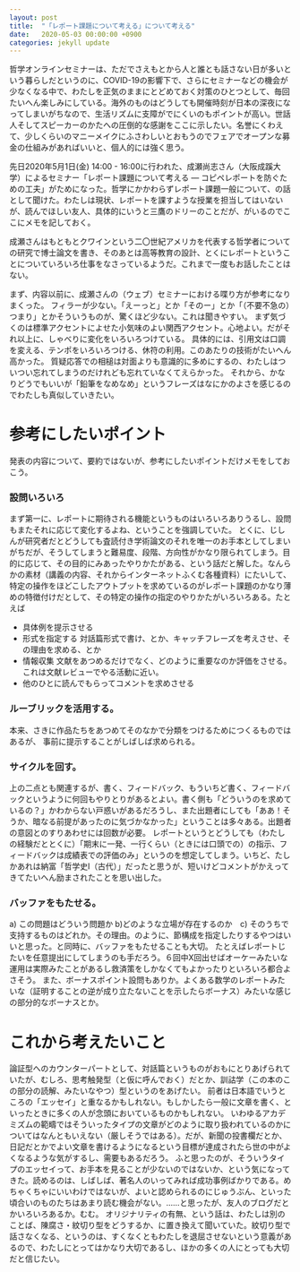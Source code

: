```yaml
---
layout: post
title:  "「レポート課題について考える」について考える"
date:   2020-05-03 00:00:00 +0900
categories: jekyll update
---
```


哲学オンラインセミナーは、ただでさえもとから人と誰とも話さない日が多いという暮らしだというのに、COVID-19の影響下で、さらにセミナーなどの機会が少なくなる中で、わたしを正気のままにとどめておく対策のひとつとして、毎回たいへん楽しみにしている。海外のものはどうしても開催時刻が日本の深夜になってしまいがちなので、生活リズムに支障がでにくいのもポイントが高い。世話人そしてスピーカーのかたへの圧倒的な感謝をここに示したい。名誉にくわえて、少しくらいのマニーメイクにふさわしいとおもうのでフェアでオープンな募金の仕組みがあればいいと、個人的には強く思う。

先日2020年5月1日(金) 14:00 - 16:00に行われた、成瀬尚志さん（大阪成蹊大学）によるセミナー「レポート課題について考える ― コピペレポートを防ぐための工夫」がためになった。哲学にかかわらずレポート課題一般について、の話として聞けた。わたしは現状、レポートを課すような授業を担当してはいないが、読んでほしい友人、具体的にいうと三鷹のドリーのことだが、がいるのでここにメモを記しておく。

成瀬さんはもともとクワインという二〇世紀アメリカを代表する哲学者についての研究で博士論文を書き、そのあとは高等教育の設計、とくにレポートということについていろいろ仕事をなさっているようだ。これまで一度もお話したことはない。

まず、内容以前に、成瀬さんの（ウェブ）セミナーにおける喋り方が参考になりまくった。
フィラーが少ない。「えーっと」とか「そのー」とか「（不要不急の）つまり」とかそういうものが、驚くほど少ない。これは聞きやすい。
まず気づくのは標準アクセントによせた小気味のよい関西アクセント。心地よい。だがそれ以上に、しゃべりに変化をいろいろつけている。
具体的には、引用文は口調を変える、テンポをいろいろつける、休符の利用。このあたりの技術がたいへん高かった。
質疑応答での相槌は対面よりも意識的に多めにするの、わたしはついつい忘れてしまうのだけれども忘れていなくてえらかった。
それから、かなりどうでもいいが「鉛筆をなめなめ」というフレーズはなにかのよさを感じるのでわたしも真似していきたい。


# 参考にしたいポイント
発表の内容について、要約ではないが、参考にしたいポイントだけメモをしておこう。

### 設問いろいろ
まず第一に、レポートに期待される機能というものはいろいろありうるし、設問もまたそれに応じて変化するよね、ということを強調していた。
とくに、じしんが研究者だとどうしても査読付き学術論文のそれを唯一のお手本としてしまいがちだが、そうしてしまうと難易度、段階、方向性がかなり限られてしまう。目的に応じて、その目的にみあったやりかたがある、という話だと解した。なんらかの素材（講義の内容、それからインターネットふくむ各種資料）にたいして、特定の操作をほどこしたアウトプットを求めているのがレポート課題のかなり薄めの特徴付けだとして、その特定の操作の指定のやりかたがいろいろある。たとえば
* 具体例を提示させる
* 形式を指定する 対話篇形式で書け、とか、キャッチフレーズを考えさせ、その理由を求める、とか
* 情報収集 文献をあつめるだけでなく、どのように重要なのか評価をさせる。これは文献レビューでやる活動に近い。
* 他のひとに読んでもらってコメントを求めさせる

### ルーブリックを活用する。
本来、さきに作品たちをあつめてそのなかで分類をつけるためにつくるものではあるが、
事前に提示することがしばしば求められる。

### サイクルを回す。
上の二点とも関連するが、書く、フィードバック、もういちど書く、フィードバックというように何回もやりとりがあるとよい。書く側も「どういうのを求めているの？」かわからない戸惑いがあるだろうし、また出題者にしても「ああ！そうか、暗なる前提があったのに気づかなかった」ということは多々ある。出題者の意図とのすりあわせには回数が必要。
レポートというとどうしても（わたしの経験だととくに）「期末に一発、一行くらい（ときには口頭での）の指示、フィードバックは成績表での評価のみ」というのを想定してしまう。いちど、たしかあれは納富「哲学史I（古代）」だったと思うが、短いけどコメントがかえってきてたいへん励まされたことを思い出した。

### バッファをもたせる。
a) この問題はどういう問題か b)どのような立場が存在するのか　c) そのうちで支持するものはどれか。その理由。のように、節構成を指定したりするやつはいいと思った。と同時に、バッファをもたせることも大切。
たとえばレポートじたいを任意提出にしてしまうのも手だろう。６回中X回出せばオーケーみたいな運用は実際みたことがあるし救済策をしかなくてもよかったりといろいろ都合よさそう。
また、ボーナスポイント設問もありか。よくある数学のレポートみたいな（証明することの逆が成り立たないことを示したらボーナス）みたいな感じの部分的なボーナスとか。



# これから考えたいこと
論証型へのカウンターパートとして、対話篇というものがおもにとりあげられていたが、むしろ、思考触発型（と仮に呼んでおく）だとか、訓詁学（この本のこの部分の読解、みたいなやつ）型というのをあげたい。
前者は日本語でいうところの「エッセイ」と重なるかもしれない。もしかしたら一般に文章を書く、といったときに多くの人が念頭においているものかもしれない。
いわゆるアカデミズムの範疇ではそういったタイプの文章がどのように取り扱われているのかについてはなんともいえない（厳しそうではある）。だが、新聞の投書欄だとか、日記だとかでよい文章を書けるようになるという目標が達成されたら世の中がよくなるような気がするし、需要もあるだろう。
ふと思ったのが、そういうタイプのエッセイって、お手本を見ることが少ないのではないか、という気になってきた。読めるのは、しばしば、著名人のいってみれば成功事例ばかりである。めちゃくちゃにいいわけではないが、よいと認められるのにじゅうぶん、といった頃合いのものたちはあまり読む機会がない。……と思ったが、友人のブログだとかいろいろあるか。むむ。
オリジナリティの有無、という話は、わたしは別のことば、陳腐さ・紋切り型をどうするか、に置き換えて聞いていた。紋切り型で話さなくなる、というのは、すくなくともわたしを退屈させないという意義があるので、わたしにとってはかなり大切であるし、ほかの多くの人にとっても大切だと信じたい。
